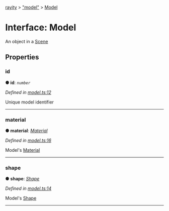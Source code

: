 [rayity](../README.md) > ["model"](../modules/_model_.md) > [Model](../interfaces/_model_.model.md)



# Interface: Model


An object in a [Scene](_scene_.scene.md)


## Properties
<a id="id"></a>

###  id

**●  id**:  *`number`* 

*Defined in [model.ts:12](https://github.com/gribbet/rayity/blob/b9938d8/src/model.ts#L12)*



Unique model identifier




___

<a id="material"></a>

###  material

**●  material**:  *[Material](_material_.material.md)* 

*Defined in [model.ts:16](https://github.com/gribbet/rayity/blob/b9938d8/src/model.ts#L16)*



Model's [Material](_material_.material.md)




___

<a id="shape"></a>

###  shape

**●  shape**:  *[Shape](_shape_.shape.md)* 

*Defined in [model.ts:14](https://github.com/gribbet/rayity/blob/b9938d8/src/model.ts#L14)*



Model's [Shape](_shape_.shape.md)




___


